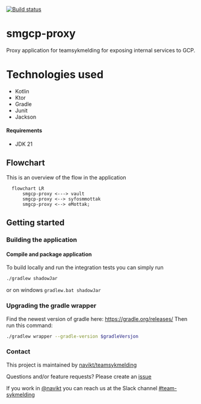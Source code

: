 [![Build status](https://github.com/navikt/smgcp-proxy/workflows/Deploy%20to%20dev%20and%20prod/badge.svg)](https://github.com/navikt/smgcp-proxy/workflows/Deploy%20to%20dev%20and%20prod/badge.svg)
# smgcp-proxy
Proxy application for teamsykmelding for exposing internal services to GCP. 

# Technologies used
* Kotlin
* Ktor
* Gradle
* Junit
* Jackson

#### Requirements
* JDK 21

## Flowchart
This is an overview of the flow in the application
```mermaid
  flowchart LR
      smgcp-proxy <---> vault
      smgcp-proxy <--> syfosmmottak
      smgcp-proxy <--> eMottak;
 ```

## Getting started
### Building the application
#### Compile and package application
To build locally and run the integration tests you can simply run
``` bash
./gradlew shadowJar
```
or on windows
`gradlew.bat shadowJar`

### Upgrading the gradle wrapper
Find the newest version of gradle here: https://gradle.org/releases/ Then run this command:

``` bash
./gradlew wrapper --gradle-version $gradleVersjon
```

### Contact

This project is maintained by [navikt/teamsykmelding](CODEOWNERS)

Questions and/or feature requests? Please create an [issue](https://github.com/navikt/smgcp-proxy/issues)

If you work in [@navikt](https://github.com/navikt) you can reach us at the Slack
channel [#team-sykmelding](https://nav-it.slack.com/archives/CMA3XV997)
